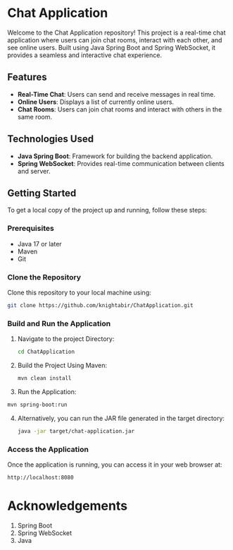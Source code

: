 # Chat Application

Welcome to the Chat Application repository! This project is a real-time chat application where users can join chat rooms, interact with each other, and see online users. Built using Java Spring Boot and Spring WebSocket, it provides a seamless and interactive chat experience.

## Features

- **Real-Time Chat**: Users can send and receive messages in real time.
- **Online Users**: Displays a list of currently online users.
- **Chat Rooms**: Users can join chat rooms and interact with others in the same room.

## Technologies Used

- **Java Spring Boot**: Framework for building the backend application.
- **Spring WebSocket**: Provides real-time communication between clients and server.

## Getting Started

To get a local copy of the project up and running, follow these steps:

### Prerequisites

- Java 17 or later
- Maven
- Git

### Clone the Repository

Clone this repository to your local machine using:

```bash
git clone https://github.com/knightabir/ChatApplication.git
```
### Build and Run the Application
1. Navigate to the project Directory:
     ```bash
     cd ChatApplication
    ```
2. Build the Project Using Maven:
   ```bash
   mvn clean install
   ```
3.  Run the Application:
  ```bash
  mvn spring-boot:run
  ```
4. Alternatively, you can run the JAR file generated in the target directory:
   ```bash
   java -jar target/chat-application.jar
   ```
### Access the Application
Once the application is running, you can access it in your web browser at:
```bash
http://localhost:8080
```
# Acknowledgements
1. Spring Boot
2. Spring WebSocket
3. Java
